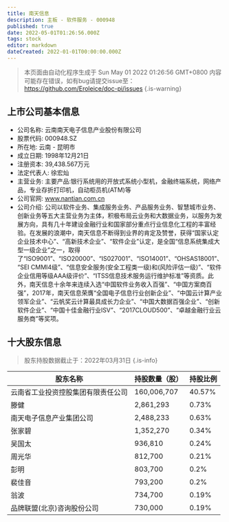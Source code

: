 ```yaml
---
title: 南天信息
description: 主板 - 软件服务 - 000948
published: true
date: 2022-05-01T01:26:56.000Z
tags: stock
editor: markdown
dateCreated: 2022-01-01T00:00:00.000Z
---
```


> 本页面由自动化程序生成于 Sun May 01 2022 01:26:56 GMT+0800
> 内容可能存在错误，如有bug请提交issue至：https://github.com/Eroleice/doc-pi/issues
{.is-warning}

## 上市公司基本信息
- 公司名称: 云南南天电子信息产业股份有限公司
- 股票代码: 000948.SZ
- 所在地: 云南 - 昆明市
- 成立日期: 1998年12月21日
- 注册资本: 39,438.567万元
- 法定代表人: 徐宏灿
- 主营业务: 主要产品:银行系统用的开放式系统小型机，金融终端系统，网络产品，专业存折打印机，自动柜员机(ATM)等
- 公司官网: www.nantian.com.cn
- 公司介绍: 公司以软件业务、集成服务业务、产品服务业务、智慧城市业务、创新业务等五大主营业务为主体，积极布局云业务和大数据业务，以服务为发展方向，具有几十年建设金融行业和国家部分重点行业信息化工程的丰富经验。在发展的浪潮中，南天信息不断得到业界的肯定及赞誉，获得“国家认定企业技术中心”、“高新技术企业”、“软件企业”认定，是全国“信息系统集成大型一级企业”之一，取得了“ISO9001”、“ISO20000”、“IS027001”、“ISO14001”、“OHSAS18001”、“SEI CMMI4级”、“信息安全服务(安全工程类一级)和(风险评估一级)”、“软件企业信用等级AAA级评价”、“ITSS信息技术服务运行维护标准”等资质。此外，南天信息十余年来连续入选“中国软件业务收入百强”、“中国方案商百强”，2017年，南天信息荣膺“全国电子信息行业创新企业”、“中国云计算产业领军企业”、“云帆奖云计算最具成长力企业”、“中国大数据百强企业”、“创新软件企业”、“中国十佳金融行业ISV”、“2017CLOUD500”、“卓越金融行业云服务商”等奖项。


## 十大股东信息
> 股东持股数据截止于：2022年03月31日
{.is-info}

| 股东名称 | 持股数量（股） | 持股比例 |
| --- | --- | --- |
| 云南省工业投资控股集团有限责任公司 | 160,006,707 | 40.57% |
| 滕健 | 2,861,293 | 0.73% |
| 南天电子信息产业集团公司 | 2,488,233 | 0.63% |
| 张家碧 | 1,352,270 | 0.34% |
| 吴国太 | 936,810 | 0.24% |
| 周光华 | 812,700 | 0.21% |
| 彭明 | 803,700 | 0.2% |
| 裴佳音 | 793,200 | 0.2% |
| 翁波 | 734,700 | 0.19% |
| 品牌联盟(北京)咨询股份公司 | 730,000 | 0.19% |




